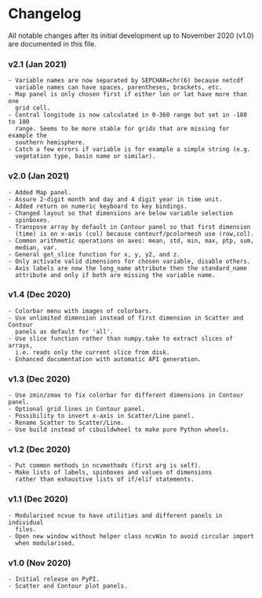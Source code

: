 # Changelog

All notable changes after its initial development up to November 2020 (v1.0)
are documented in this file.

### v2.1 (Jan 2021)
    - Variable names are now separated by SEPCHAR=chr(6) because netcdf
      variable names can have spaces, parentheses, brackets, etc.
    - Map panel is only chosen first if either lon or lat have more than one
      grid cell.
    - Central longitude is now calculated in 0-360 range but set in -180 to 180
      range. Seems to be more stable for grids that are missing for example the
      southern hemisphere.
    - Catch a few errors if variable is for example a simple string (e.g.
      vegetation type, basin name or similar).

### v2.0 (Jan 2021)
    - Added Map panel.
    - Assure 2-digit month and day and 4 digit year in time unit.
    - Added return on numeric keyboard to key bindings.
    - Changed layout so that dimensions are below variable selection
      spinboxes.
    - Transpose array by default in Contour panel so that first dimension
      (time) is on x-axis (col) because contourf/pcolormesh use (row,col).
    - Common arithmetic operations on axes: mean, std, min, max, ptp, sum,
      median, var.
    - General get_slice function for x, y, y2, and z.
    - Only activate valid dimensions for chosen variable, disable others.
    - Axis labels are now the long_name attribute then the standard_name
      attribute and only if both are missing the variable name.

### v1.4 (Dec 2020)
    - Colorbar menu with images of colorbars. 
    - Use unlimited dimension instead of first dimension in Scatter and Contour
      panels as default for 'all'.
    - Use slice function rather than numpy.take to extract slices of arrays,
      i.e. reads only the current slice from disk.
    - Enhanced documentation with automatic API generation.

### v1.3 (Dec 2020)
    - Use zmin/zmax to fix colorbar for different dimensions in Contour panel.
    - Optional grid lines in Contour panel.
    - Possibility to invert x-axis in Scatter/Line panel.
    - Rename Scatter to Scatter/Line.
    - Use build instead of cibuildwheel to make pure Python wheels.

### v1.2 (Dec 2020)
    - Put common methods in ncvmethods (first arg is self).
    - Make lists of labels, spinboxes and values of dimensions
      rather than exhaustive lists of if/elif statements.

### v1.1 (Dec 2020)
    - Modularised ncvue to have utilities and different panels in individual
      files.
    - Open new window without helper class ncvWin to avoid circular import
      when modularised.

### v1.0 (Nov 2020)
    - Initial release on PyPI.
    - Scatter and Contour plot panels.
